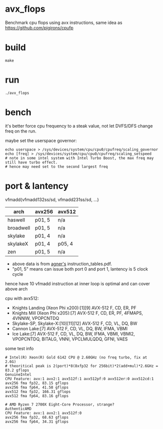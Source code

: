 # avx_flops
Benchmark cpu flops using avx instructions, same idea as https://github.com/pigirons/cpufp

# build
```
make
```

# run
```
./avx_flops
```

# bench
it's better force cpu frequency to a steak value, not let DVFS/DFS change freq on the run.

maybe set the userspace governor:
```
echo userspace > /sys/devices/system/cpu/cpu0/cpufreq/scaling_governor
echo [freq] > /sys/devices/system/cpu/cpu0/cpufreq/scaling_setspeed
# note in some intel system with Intel Turbo Boost, the max freq may still have turbo effect.
# hence may need set to the second largest freq
```

# port & lantency
vfmadd(vfmadd132ss/sd, vfmadd231ss/sd, ...)

   arch       |  avx256 | avx512 
 -------------|---------|---------
  haswell     |  p01, 5 |   n/a
  broadwell   |  p01, 5 |   n/a
  skylake     |  p01, 4 |   n/a
  skylakeX    |  p01, 4 | p05, 4
  zen         |  p01, 5 |   n/a

* above data is from [agner's](https://www.agner.org/optimize/) instruction_tables.pdf. 
* "p01, 5" means can issue both port 0 and port 1, lantency is 5 clock cycle

hence have 10 vfmadd instruction at inner loop is optimal and can cover above arch

cpu with avx512:
* Knights Landing (Xeon Phi x200):[1][9] AVX-512 F, CD, ER, PF
* Knights Mill (Xeon Phi x205):[7] AVX-512 F, CD, ER, PF, 4FMAPS, 4VNNIW, VPOPCNTDQ
* Skylake-SP, Skylake-X:[10][11][12] AVX-512 F, CD, VL, DQ, BW
* Cannon Lake:[7] AVX-512 F, CD, VL, DQ, BW, IFMA, VBMI
* Ice Lake:[7] AVX-512 F, CD, VL, DQ, BW, IFMA, VBMI, VBMI2, VPOPCNTDQ, BITALG, VNNI, VPCLMULQDQ, GFNI, VAES

some test info
```
# Intel(R) Xeon(R) Gold 6142 CPU @ 2.60GHz (no freq turbo, fix at 2.6G)
# theoritical peak is 2(port)*8(8xfp32 for 256bit)*2(add+mul)*2.6GHz = 83.2 gflops
GenuineIntel
CPU Feature: avx:1 avx2:1 avx512f:1 avx512pf:0 avx512er:0 avx512cd:1
avx256 fma fp32, 83.15 gflops
avx256 fma fp64, 41.58 gflops
avx512 fma fp32, 166.31 gflops
avx512 fma fp64, 83.16 gflops

# AMD Ryzen 7 2700X Eight-Core Processor, strange?
AuthenticAMD
CPU Feature: avx:1 avx2:1 avx512f:0 
avx256 fma fp32, 68.63 gflops
avx256 fma fp64, 34.31 gflops

```